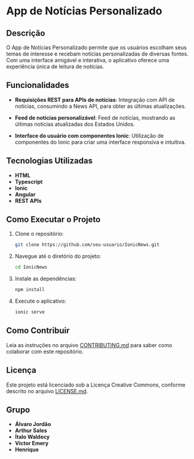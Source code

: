 # App de Notícias Personalizado

## Descrição
O App de Notícias Personalizado permite que os usuários escolham seus temas de interesse e recebam notícias personalizadas de diversas fontes. Com uma interface amigável e interativa, o aplicativo oferece uma experiência única de leitura de notícias.

## Funcionalidades

- **Requisições REST para APIs de notícias**: Integração com API de notícias, consumindo a News API, para obter as últimas atualizações.
  
- **Feed de notícias personalizável**: Feed de notícias, mostrando as últimas notícias atualizadas dos Estados Unidos.

- **Interface do usuário com componentes Ionic**: Utilização de componentes do Ionic para criar uma interface responsiva e intuitiva.

## Tecnologias Utilizadas

- **HTML**
- **Typescript**
- **Ionic**
- **Angular**
- **REST APIs**

## Como Executar o Projeto

1. Clone o repositório:
   ```bash
   git clone https://github.com/seu-usuario/IonicNews.git

2. Navegue até o diretório do projeto:
    ```bash
    cd IonicNews

3. Instale as dependências:
    ```bash
    npm install

4. Execute o aplicativo:
    ```bash
    ionic serve

## Como Contribuir

Leia as instruções no arquivo [CONTRIBUTING.md](./CONTRIBUTING.md) para saber como colaborar com este repositório.

## Licença

Este projeto está licenciado sob a Licença Creative Commons, conforme descrito no arquivo [LICENSE.md](./LICENSE.md).

## Grupo

- **Álvaro Jordão**
- **Arthur Sales**
- **Ítalo Waldecy**
- **Victor Emery**
- **Henrique**
